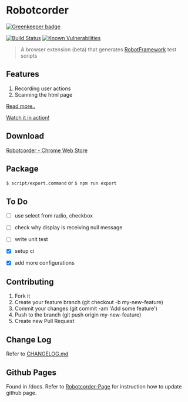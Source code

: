 # Robotcorder

[![Greenkeeper badge](https://badges.greenkeeper.io/sohwendy/Robotcorder.svg)](https://greenkeeper.io/)

[![Build Status](https://travis-ci.org/sohwendy/Robotcorder.svg?branch=master)](https://travis-ci.org/sohwendy/Robotcorder)
[![Known Vulnerabilities](https://snyk.io/test/github/sohwendy/robotcorder/badge.svg?targetFile=package.json)](https://snyk.io/test/github/sohwendy/robotcorder?targetFile=package.json)

> A browser extension (beta) that generates [RobotFramework](http://robotframework.org/) test scripts

## Features

1. Recording user actions
2. Scanning the html page

[Read more..](http://bit.ly/robotcorder-blog)

[Watch it in action!](http://bit.ly/robotcorder-video)


## Download
[Robotcorder - Chrome Web Store](https://chrome.google.com/webstore/detail/robotcorder/ifiilbfgcemdapeibjfohnfpfmfblmpd)


## Package
``` $ script/export.command ```
or
``` $ npm run export ```


## To Do
- [ ] use select from radio, checkbox
- [ ] check why display is receiving null message
- [ ] write unit test
- [X] setup ci
- [X] add more configurations


## Contributing
1. Fork it
2. Create your feature branch (git checkout -b my-new-feature)
3. Commit your changes (git commit -am 'Add some feature')
4. Push to the branch (git push origin my-new-feature)
5. Create new Pull Request

## Change Log
Refer to [CHANGELOG.md](http://bit.ly/robotcorder-changelog)


## Github Pages
Found in /docs.
Refer to [Robotcorder-Page](https://sohwendy.github.io/Robotcorder-Page/) for instruction how to update github page.
